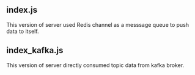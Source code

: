 ## index.js
This version of server used Redis channel as a messsage queue to push data to itself.
## index_kafka.js 
This version of server directly consumed topic data from kafka broker.

